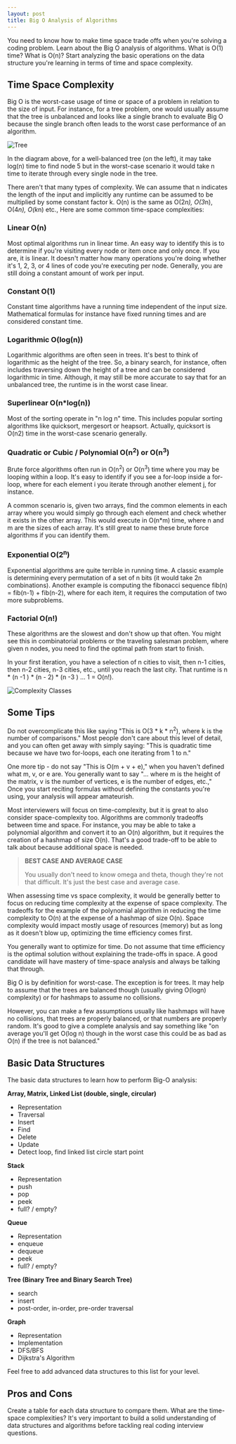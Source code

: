 ```yaml
---
layout: post
title: Big O Analysis of Algorithms
---
```


You need to know how to make time space trade offs when you're solving a coding problem. Learn about the Big O analysis of algorithms. What is O(1) time? What is O(n)? Start analyzing the basic operations on the data structure you're learning in terms of time and space complexity. 

## Time Space Complexity

Big O is the worst-case usage of time or space of a problem in relation to the size of input. For instance, for a tree problem, one would usually assume that the tree is unbalanced and looks like a single branch to evaluate Big O because the single branch often leads to the worst case performance of an algorithm.

![Tree](/assets/images/tree.png)

In the diagram above, for a well-balanced tree (on the left), it may take log(n) time to find node 5 but in the worst-case scenario it would take n time to iterate through every single node in the tree.

There aren't that many types of complexity. We can assume that n indicates the length of the input and implicitly any runtime can be assumed to be multiplied by some constant factor k. O(n) is the same as O(2*n), O(3*n), O(4*n), O(k*n) etc., Here are some common time-space complexities:

### Linear O(n)  

Most optimal algorithms run in linear time. An easy way to identify this is to determine if you're visiting every node or item once and only once. If you are, it is linear. It doesn't matter how many operations you're doing whether it's 1, 2, 3, or 4 lines of code you're executing per node.  Generally, you are still doing a constant amount of work per input.

### Constant  O(1) 

Constant time algorithms have a running time independent of the input size.  Mathematical formulas for instance have fixed running times and are considered constant time.

### Logarithmic O(log(n))

Logarithmic algorithms are often seen in trees. It's best to think of logarithmic as the height of the tree. So, a binary search, for instance, often includes traversing down the height of a tree and can be considered logarithmic in time. Although, it may still be more accurate to say that for an unbalanced tree, the runtime is in the worst case linear.

### Superlinear O(n*log(n))  

Most of the sorting operate in "n log n" time. This includes popular sorting algorithms like quicksort, mergesort or heapsort. Actually, quicksort is O(n2) time in the worst-case scenario generally.

### Quadratic or Cubic / Polynomial O(n<sup>2</sup>) or O(n<sup>3</sup>)  

Brute force algorithms often run in O(n<sup>2</sup>) or O(n<sup>3</sup>) time where you may be looping within a loop. It's easy to identify if you see a for-loop inside a for-loop, where for each element i you iterate through another element j, for instance. 

A common scenario is, given two arrays, find the common elements in each array where you would simply go through each element and check whether it exists in the other array. This would execute in O(n*m) time, where n and m are the sizes of each array. It's still great to name these brute force algorithms if you can identify them.

### Exponential O(2<sup>n</sup>)

Exponential algorithms are quite terrible in running time. A classic example is determining every permutation of a set of n bits (it would take 2n combinations). Another example is computing the fibonacci sequence fib(n) = fib(n-1) + fib(n-2), where for each item, it requires the computation of two more subproblems.  

### Factorial O(n!)  

These algorithms are the slowest and don't show up that often. You might see this in combinatorial problems or the traveling salesman problem, where given n nodes, you need to find the optimal path from start to finish. 

In your first iteration, you have a selection of n cities to visit, then n-1 cities, then n-2 cities, n-3 cities, etc., until you reach the last city. That runtime is n * (n -1 ) * (n - 2) * (n -3 ) ... 1 = O(n!).

![Complexity Classes](/assets/images/complexity-classes.png)

## Some Tips

Do not overcomplicate this like saying "This is O(3 * k *  n<sup>2</sup>), where k is the number of comparisons." Most people don't care about this level of detail, and you can often get away with simply saying: "This is quadratic time because we have two for-loops, each one iterating from 1 to n."

One more tip - do not say "This is O(m + v + e)," when you haven't defined what m, v, or e are. You generally want to say "... where m is the height of the matrix, v is the number of vertices, e is the number of edges, etc.," Once you start reciting formulas without defining the constants you're using, your analysis will appear amateurish.

Most interviewers will focus on time-complexity, but it is great to also consider space-complexity too. Algorithms are commonly tradeoffs between time and space. For instance, you may be able to take a polynomial algorithm and convert it to an O(n) algorithm, but it requires the creation of a hashmap of size O(n). That's a good trade-off to be able to talk about because additional space is needed.

<blockquote class="note">
  <strong>BEST CASE AND AVERAGE CASE</strong> 
  <p>
    You usually don't need to know omega and theta, though they're not that difficult. It's just the best case and average case.
  </p>
</blockquote>

When assessing time vs space complexity, it would be generally better to focus on reducing time complexity at the expense of space complexity. The tradeoffs for the example of the polynomial algorithm in reducing the time complexity to O(n) at the expense of a hashmap of size O(n). Space complexity would impact mostly usage of resources (memory) but as long as it doesn't blow up, optimizing the time efficiency comes first.

You generally want to optimize for time. Do not assume that time efficiency is the optimal solution without explaining the trade-offs in space. A good candidate will have mastery of time-space analysis and always be talking that through.

Big O is by definition for worst-case. The exception is for trees. It may help to assume that the trees are balanced though (usually giving O(logn) complexity) or for hashmaps to assume no collisions.

However, you can make a few assumptions usually like hashmaps will have no collisions, that trees are properly balanced, or that numbers are properly random. It's good to give a complete analysis and say something like "on average you'll get O(log n) though in the worst case this could be as bad as O(n) if the tree is not balanced." 

## Basic Data Structures

The basic data structures to learn how to perform Big-O analysis:

**Array, Matrix, Linked List (double, single, circular)**

- Representation
- Traversal
- Insert
- Find
- Delete
- Update
- Detect loop, find linked list circle start point

**Stack**

- Representation
- push
- pop
- peek
- full? / empty?

**Queue**

- Representation
- enqueue
- dequeue
- peek
- full? / empty?

**Tree (Binary Tree and Binary Search Tree)**

- search
- insert
- post-order, in-order, pre-order traversal

**Graph**

- Representation
- Implementation
- DFS/BFS
- Dijkstra's Algorithm

Feel free to add advanced data structures to this list for your level.

## Pros and Cons

Create a table for each data structure to compare them. What are the time-space complexities? It's very important to build a solid understanding of data structures and algorithms before tackling real coding interview questions.

